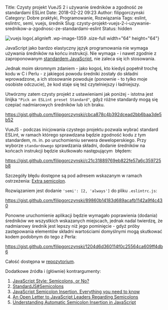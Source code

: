 Title: Czysty projekt VueJS 2 i używanie średników a zgodność ze standardami ESLint
Date: 2018-02-22 09:23
Author: filipgorczynski
Category: Dobre praktyki, Programowanie, Rozwiązania
Tags: eslint, eslintrc, semi, vuejs, średnik
Slug: czysty-projekt-vuejs-2-i-uzywanie-srednikow-a-zgodnosc-ze-standardami-eslint
Status: hidden

![vuejs logo](https://filipgorczynski.files.wordpress.com/2017/11/vuejs_logo-e1519284315108.png){.alignleft .wp-image-1359 .size-full width="64" height="64"}

JavaScript jako bardzo elastyczny język programowania nie wymaga używania średników na końcu instrukcji. Nie wymaga - i nawet zgodnie z zaproponowanym [standardem JavaScript](https://standardjs.com/rules.html#semicolons), nie zaleca się ich stosowania.

Jednak moim skromnym zdaniem - jako kogoś, kto kiedyś popełnił trochę kodu w C i Perlu - z jakiegoś powodu średniki zostały do składni wprowadzone, a ich stosowanie powoduje (ponownie - to tylko moje osobiste odczucie), że kod staje się też czytelniejszy i ładniejszy.

Utwórzmy zatem czysty projekt z ustawieniami jak poniżej - istotna jest linijka `"Pick an ESLint preset Standard"`, gdyż różne standardy mogą się czepiać nadmiarowych średników lub ich braku.

https://gist.github.com/filipgorczynski/cbca878c4b392dcead2bb6baa3de5b52

VueJS - podczas inicjowania czystego projektu pozwala wybrać standard ESLint, w ramach którego sprawdzana będzie zgodność kodu z tym standardem, m. in. po uruchomieniu serwera deweloperskiego. Przy wyborze `standardowego` sprawdzania składni, dodanie średników na końcach instrukcji będzie skutkowało następującym  błędem:

https://gist.github.com/filipgorczynski/c21c31889769eb822fe57a6c359725b8

Szczegóły błędu dostępne są pod adresem wskazanym w ramach ostrzeżenia: [Extra semicolon](http://eslint.org/docs/rules/semi).

Rozwiązaniem jest dodanie `'semi': [2, 'always']` do pliku `.eslintrc.js`:

https://gist.github.com/filipgorczynski/89860b14183d689acafb1142a9f4c430

Ponowne uruchomienie aplikacji będzie wymagało poprawienia (dodania) średników we wszystkich wskazanych miejscach, jednak nadal twierdzę, że nadmiarowy średnik jest lepszy niż jego pominięcie - gdyż próby zastępowania elementów składni wartościami domyślnymi mogą skutkować kodem podobnym do tego z Perla:

https://gist.github.com/filipgorczynski/1204d6d360114f0c25564ca609ff4db6

Całość dostępna w [repozytorium](https://github.com/filipgorczynski/vuesemicolon).

Dodatkowe źródła i (głównie) kontrargumenty:

1.  [JavaScript Style: Semicolons, or No?](https://adtmag.com/Blogs/Dev-Watch/2016/04/javascript-semicolons.aspx)
2.  [StandardJS\#Semicolons](https://standardjs.com/rules.html#semicolons)
3.  [JavaScript Semicolon Insertion. Everything you need to know](http://inimino.org/~inimino/blog/javascript_semicolons)
4.  [An Open Letter to JavaScript Leaders Regarding Semicolons](http://blog.izs.me/post/2353458699/an-open-letter-to-javascript-leaders-regarding)
5.  [Understanding Automatic Semicolon Insertion in JavaScript](http://www.bradoncode.com/blog/2015/08/26/javascript-semi-colon-insertion/)
